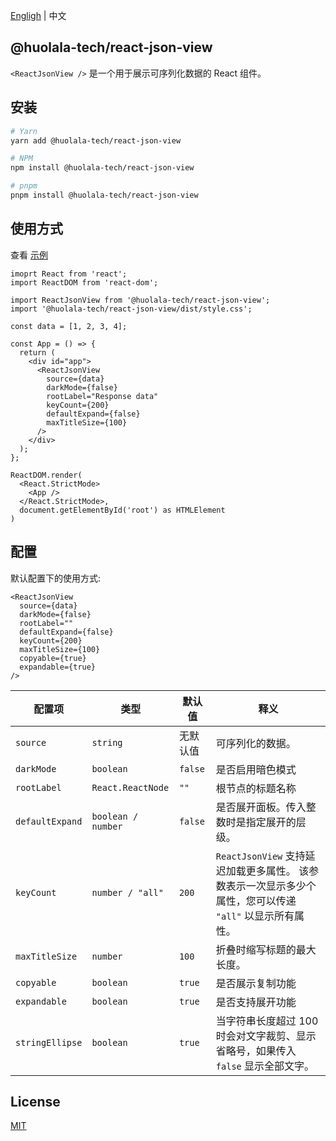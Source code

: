 [Engligh](./README.md) | 中文

## @huolala-tech/react-json-view

`<ReactJsonView />` 是一个用于展示可序列化数据的 React 组件。

## 安装

```bash
# Yarn
yarn add @huolala-tech/react-json-view

# NPM
npm install @huolala-tech/react-json-view

# pnpm
pnpm install @huolala-tech/react-json-view
```

## 使用方式

查看 [示例](./examples/)

```tsx
imoprt React from 'react';
import ReactDOM from 'react-dom';

import ReactJsonView from '@huolala-tech/react-json-view';
import '@huolala-tech/react-json-view/dist/style.css';

const data = [1, 2, 3, 4];

const App = () => {
  return (
    <div id="app">
      <ReactJsonView
        source={data}
        darkMode={false}
        rootLabel="Response data"
        keyCount={200}
        defaultExpand={false}
        maxTitleSize={100}
      />
    </div>
  );
};

ReactDOM.render(
  <React.StrictMode>
    <App />
  </React.StrictMode>,
  document.getElementById('root') as HTMLElement
)
```

## 配置

默认配置下的使用方式:

```tsx
<ReactJsonView
  source={data}
  darkMode={false}
  rootLabel=""
  defaultExpand={false}
  keyCount={200}
  maxTitleSize={100}
  copyable={true}
  expandable={true}
/>
```

| 配置项           | 类型               | 默认值        | 释义                    |
| --------------- | ----------------- | ------------- | ---------------------- |
| `source`        | `string`          | 无默认值       | 可序列化的数据。             |
| `darkMode` | `boolean` | `false` | 是否启用暗色模式 |
| `rootLabel`     | `React.ReactNode` | `""`          | 根节点的标题名称          |
| `defaultExpand` | `boolean / number` | `false`       | 是否展开面板。传入整数时是指定展开的层级。 |
| `keyCount`      | `number / "all"`  | `200`         | `ReactJsonView` 支持延迟加载更多属性。 该参数表示一次显示多少个属性，您可以传递 `"all"` 以显示所有属性。 |
| `maxTitleSize`  | `number`          | `100`         | 折叠时缩写标题的最大长度。 |
| `copyable`      | `boolean`          | `true`        | 是否展示复制功能                       |
| `expandable`    | `boolean`          | `true`        | 是否支持展开功能                       |
| `stringEllipse` | `boolean` | `true` | 当字符串长度超过 100 时会对文字裁剪、显示省略号，如果传入 `false` 显示全部文字。 |

## License

[MIT](https://opensource.org/licenses/MIT)
